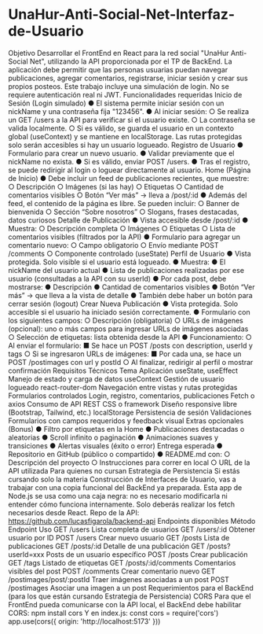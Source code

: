 # UnaHur-Anti-Social-Net-Interfaz-de-Usuario
Objetivo
Desarrollar el FrontEnd en React para la red social "UnaHur Anti-Social Net", utilizando la
API proporcionada por el TP de BackEnd.
La aplicación debe permitir que las personas usuarias puedan navegar publicaciones,
agregar comentarios, registrarse, iniciar sesión y crear sus propios posteos.
Este trabajo incluye una simulación de login. No se requiere autenticación real ni JWT.
Funcionalidades requeridas
Inicio de Sesión (Login simulado)
● El sistema permite iniciar sesión con un nickName y una contraseña fija "123456".
● Al iniciar sesión:
○ Se realiza un GET /users a la API para verificar si el usuario existe.
○ La contraseña se valida localmente.
○ Si es válido, se guarda el usuario en un contexto global (useContext) y se
mantiene en localStorage.
Las rutas protegidas solo serán accesibles si hay un usuario logueado.
Registro de Usuario
● Formulario para crear un nuevo usuario.
● Validar previamente que el nickName no exista.
● Si es válido, enviar POST /users.
● Tras el registro, se puede redirigir al login o loguear directamente al usuario.
Home (Página de Inicio)
● Debe incluir un feed de publicaciones recientes, que muestre:
○ Descripción
○ Imágenes (si las hay)
○ Etiquetas
○ Cantidad de comentarios visibles
○ Botón “Ver más” → lleva a /post/:id
● Además del feed, el contenido de la página es libre. Se pueden incluir:
○ Banner de bienvenida
○ Sección “Sobre nosotros”
○ Slogans, frases destacadas, datos curiosos
Detalle de Publicación
● Vista accesible desde /post/:id
● Muestra:
○ Descripción completa
○ Imágenes
○ Etiquetas
○ Lista de comentarios visibles (filtrados por la API)
● Formulario para agregar un comentario nuevo:
○ Campo obligatorio
○ Envío mediante POST /comments
○ Componente controlado (useState)
Perfil de Usuario
● Vista protegida. Solo visible si el usuario está logueado.
● Muestra:
● El nickName del usuario actual
● Lista de publicaciones realizadas por ese usuario (consultadas a la API con su
userId)
● Por cada post, debe mostrarse:
● Descripción
● Cantidad de comentarios visibles
● Botón “Ver más” → que lleva a la vista de detalle
● También debe haber un botón para cerrar sesión (logout)
Crear Nueva Publicación
● Vista protegida. Solo accesible si el usuario ha iniciado sesión correctamente.
● Formulario con los siguientes campos:
○ Descripción (obligatoria)
○ URLs de imágenes (opcional): uno o más campos para ingresar URLs de
imágenes asociadas
○ Selección de etiquetas: lista obtenida desde la API
● Funcionamiento:
○ Al enviar el formulario:
■ Se hace un POST /posts con description, userId y tags
○ Si se ingresaron URLs de imágenes:
■ Por cada una, se hace un POST /postimages con url y postId
○ Al finalizar, redirigir al perfil o mostrar confirmación
Requisitos Técnicos
Tema Aplicación
useState, useEffect Manejo de estado y carga de datos
useContext Gestión de usuario logueado
react-router-dom Navegación entre vistas y rutas protegidas
Formularios controlados Login, registro, comentarios, publicaciones
Fetch o axios Consumo de API REST
CSS o framework Diseño responsive libre (Bootstrap, Tailwind, etc.)
localStorage Persistencia de sesión
Validaciones Formularios con campos requeridos y feedback visual
Extras opcionales (Bonus)
● Filtro por etiquetas en la Home
● Publicaciones destacadas o aleatorias
● Scroll infinito o paginación
● Animaciones suaves y transiciones
● Alertas visuales (éxito o error)
Entrega esperada
● Repositorio en GitHub (público o compartido)
● README.md con:
○ Descripción del proyecto
○ Instrucciones para correr en local
○ URL de la API utilizada
Para quienes no cursan Estrategia de Persistencia
Si estás cursando solo la materia Construcción de Interfaces de Usuario, vas a trabajar con
una copia funcional del BackEnd ya preparada.
Esta app de Node.js se usa como una caja negra: no es necesario modificarla ni entender
cómo funciona internamente.
Solo deberás realizar los fetch necesarios desde React.
Repo de la API:
https://github.com/lucasfigarola/backend-api
Endpoints disponibles
Método Endpoint Uso
GET /users Lista completa de usuarios
GET /users/:id Obtener usuario por ID
POST /users Crear nuevo usuario
GET /posts Lista de publicaciones
GET /posts/:id Detalle de una publicación
GET /posts?userId=xxx Posts de un usuario específico
POST /posts Crear publicación
GET /tags Listado de etiquetas
GET /posts/:id/comments Comentarios visibles del post
POST /comments Crear comentario nuevo
GET /postimages/post/:postId Traer imágenes asociadas a un post
POST /postimages Asociar una imagen a un post
Requerimientos para el BackEnd (para los que están cursando
Estrategia de Persistencia)
CORS
Para que el FrontEnd pueda comunicarse con la API local, el BackEnd debe habilitar CORS:
npm install cors
Y en index.js:
const cors = require('cors')
app.use(cors({ origin: 'http://localhost:5173' }))
